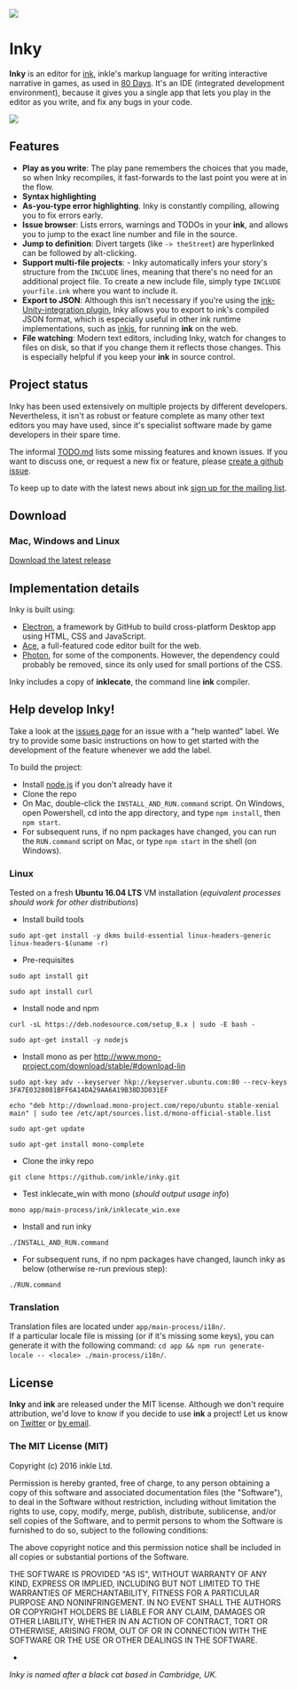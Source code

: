 ![](resources/icon-small.jpg)

# Inky

**Inky** is an editor for [ink](http://www.inklestudios.com/ink), inkle's markup language for writing interactive narrative in games, as used in [80 Days](http://www.inklestudios.com/80days). It's an IDE (integrated development environment), because it gives you a single app that lets you play in the editor as you write, and fix any bugs in your code.

![](resources/screenshot.gif)

## Features

- **Play as you write**: The play pane remembers the choices that you made, so when Inky recompiles, it fast-forwards to the last point you were at in the flow.
- **Syntax highlighting**
- **As-you-type error highlighting**. Inky is constantly compiling, allowing you to fix errors early.
- **Issue browser**: Lists errors, warnings and TODOs in your **ink**,  and allows you to jump to the exact line number and file in the source.
- **Jump to definition**: Divert targets (like `-> theStreet`) are hyperlinked can be followed by alt-clicking.
- **Support multi-file projects**: - Inky automatically infers your story's structure from the `INCLUDE` lines, meaning that there's no need for an additional project file. To create a new include file, simply type `INCLUDE yourfile.ink` where you want to include it.
- **Export to JSON**: Although this isn't necessary if you're using the [ink-Unity-integration plugin](https://www.assetstore.unity3d.com/en/#!/content/60055), Inky allows you to export to ink's compiled JSON format, which is especially useful in other ink runtime implementations, such as [inkjs](https://github.com/y-lohse/inkjs), for running **ink** on the web.
- **File watching**: Modern text editors, including Inky, watch for changes to files on disk, so that if you change them it reflects those changes. This is especially helpful if you keep your **ink** in source control.

## Project status

Inky has been used extensively on multiple projects by different developers. Nevertheless, it isn't as robust or feature complete as many other text editors you may have used, since it's specialist software made by game developers in their spare time.

The informal [TODO.md](TODO.md) lists some missing features and known issues. If you want to discuss one, or request a new fix or feature, please [create a github issue](http://www.github.com/inkle/inky/issues).

To keep up to date with the latest news about ink [sign up for the mailing list](http://www.inklestudios.com/ink#signup).

## Download

### Mac, Windows and Linux

[Download the latest release](http://www.github.com/inkle/inky/releases/latest)

## Implementation details

Inky is built using:

* [Electron](http://electron.atom.io/), a framework by GitHub to build cross-platform Desktop app using HTML, CSS and JavaScript.
* [Ace](https://ace.c9.io/#nav=about), a full-featured code editor built for the web.
* [Photon](http://photonkit.com/), for some of the components. However, the dependency could probably be removed, since its only used for small portions of the CSS.

Inky includes a copy of **inklecate**, the command line **ink** compiler.

## Help develop Inky!

Take a look at the [issues page](https://github.com/inkle/inky/issues) for an issue with a "help wanted" label. We try to provide some basic instructions on how to get started with the development of the feature whenever we add the label.

To build the project:

* Install [node.js](https://nodejs.org/en/) if you don't already have it
* Clone the repo
* On Mac, double-click the `INSTALL_AND_RUN.command` script. On Windows, open Powershell, cd into the app directory, and type `npm install`, then `npm start`.
* For subsequent runs, if no npm packages have changed, you can run the `RUN.command` script on Mac, or type `npm start` in the shell (on Windows).

### Linux

Tested on a fresh **Ubuntu 16.04 LTS** VM installation (_equivalent processes should work for other distributions_)

* Install build tools

`sudo apt-get install -y dkms build-essential linux-headers-generic linux-headers-$(uname -r)`

* Pre-requisites

`sudo apt install git`

`sudo apt install curl`

* Install node and npm

`curl -sL https://deb.nodesource.com/setup_8.x | sudo -E bash -`

`sudo apt-get install -y nodejs`

* Install mono as per http://www.mono-project.com/download/stable/#download-lin

`sudo apt-key adv --keyserver hkp://keyserver.ubuntu.com:80 --recv-keys 3FA7E0328081BFF6A14DA29AA6A19B38D3D831EF`

`echo "deb http://download.mono-project.com/repo/ubuntu stable-xenial main" | sudo tee /etc/apt/sources.list.d/mono-official-stable.list`

`sudo apt-get update`

`sudo apt-get install mono-complete`

* Clone the inky repo

`git clone https://github.com/inkle/inky.git`

* Test inklecate_win with mono (_should output usage info_)

`mono app/main-process/ink/inklecate_win.exe`

* Install and run inky

`./INSTALL_AND_RUN.command`

* For subsequent runs, if no npm packages have changed, launch inky as below (otherwise re-run previous step):

`./RUN.command`

### Translation

Translation files are located under `app/main-process/i18n/`.  
If a particular locale file is missing (or if it's missing some keys), you can generate it with the following command: `cd app && npm run generate-locale -- <locale> ./main-process/i18n/`.

## License

**Inky** and **ink** are released under the MIT license. Although we don't require attribution, we'd love to know if you decide to use **ink** a project! Let us know on [Twitter](http://www.twitter.com/inkleStudios) or [by email](mailto:info@inklestudios.com).

### The MIT License (MIT)
Copyright (c) 2016 inkle Ltd.

Permission is hereby granted, free of charge, to any person obtaining a copy of this software and associated documentation files (the "Software"), to deal in the Software without restriction, including without limitation the rights to use, copy, modify, merge, publish, distribute, sublicense, and/or sell copies of the Software, and to permit persons to whom the Software is furnished to do so, subject to the following conditions:

The above copyright notice and this permission notice shall be included in all copies or substantial portions of the Software.

THE SOFTWARE IS PROVIDED "AS IS", WITHOUT WARRANTY OF ANY KIND, EXPRESS OR IMPLIED, INCLUDING BUT NOT LIMITED TO THE WARRANTIES OF MERCHANTABILITY, FITNESS FOR A PARTICULAR PURPOSE AND NONINFRINGEMENT. IN NO EVENT SHALL THE AUTHORS OR COPYRIGHT HOLDERS BE LIABLE FOR ANY CLAIM, DAMAGES OR OTHER LIABILITY, WHETHER IN AN ACTION OF CONTRACT, TORT OR OTHERWISE, ARISING FROM, OUT OF OR IN CONNECTION WITH THE SOFTWARE OR THE USE OR OTHER DEALINGS IN THE SOFTWARE.

-

*Inky is named after a black cat based in Cambridge, UK.*
